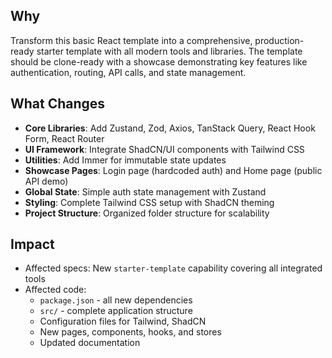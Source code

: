 ## Why
Transform this basic React template into a comprehensive, production-ready starter template with all modern tools and libraries. The template should be clone-ready with a showcase demonstrating key features like authentication, routing, API calls, and state management.

## What Changes
- **Core Libraries**: Add Zustand, Zod, Axios, TanStack Query, React Hook Form, React Router
- **UI Framework**: Integrate ShadCN/UI components with Tailwind CSS
- **Utilities**: Add Immer for immutable state updates
- **Showcase Pages**: Login page (hardcoded auth) and Home page (public API demo)
- **Global State**: Simple auth state management with Zustand
- **Styling**: Complete Tailwind CSS setup with ShadCN theming
- **Project Structure**: Organized folder structure for scalability

## Impact
- Affected specs: New `starter-template` capability covering all integrated tools
- Affected code: 
  - `package.json` - all new dependencies
  - `src/` - complete application structure
  - Configuration files for Tailwind, ShadCN
  - New pages, components, hooks, and stores
  - Updated documentation